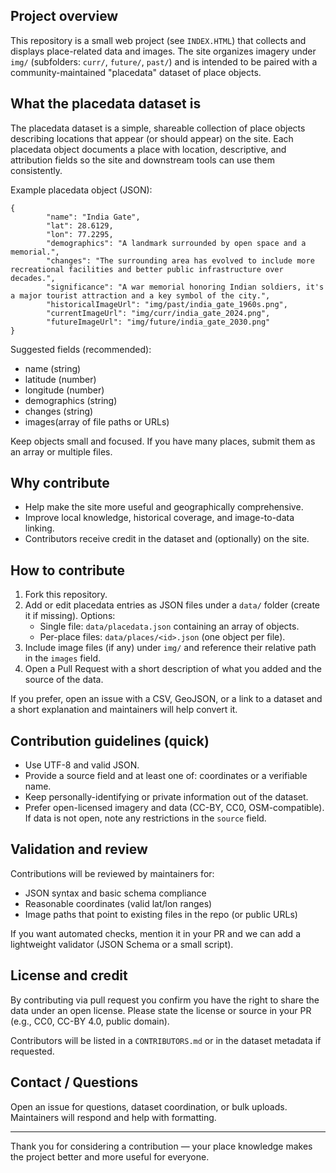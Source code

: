 ## Project overview

This repository is a small web project (see `INDEX.HTML`) that collects and displays place-related data and images. The site organizes imagery under `img/` (subfolders: `curr/`, `future/`, `past/`) and is intended to be paired with a community-maintained "placedata" dataset of place objects.

## What the placedata dataset is

The placedata dataset is a simple, shareable collection of place objects describing locations that appear (or should appear) on the site. Each placedata object documents a place with location, descriptive, and attribution fields so the site and downstream tools can use them consistently.

Example placedata object (JSON):

```
{
        "name": "India Gate",
        "lat": 28.6129,
        "lon": 77.2295,
        "demographics": "A landmark surrounded by open space and a memorial.",
        "changes": "The surrounding area has evolved to include more recreational facilities and better public infrastructure over decades.",
        "significance": "A war memorial honoring Indian soldiers, it's a major tourist attraction and a key symbol of the city.",
        "historicalImageUrl": "img/past/india_gate_1960s.png",
        "currentImageUrl": "img/curr/india_gate_2024.png",
        "futureImageUrl": "img/future/india_gate_2030.png"
}
```

Suggested fields (recommended):
- name (string)
- latitude (number)
- longitude (number)
- demographics (string)
- changes (string)
- images(array of file paths or URLs)

Keep objects small and focused. If you have many places, submit them as an array or multiple files.

## Why contribute

- Help make the site more useful and geographically comprehensive.
- Improve local knowledge, historical coverage, and image-to-data linking.
- Contributors receive credit in the dataset and (optionally) on the site.

## How to contribute

1. Fork this repository.
2. Add or edit placedata entries as JSON files under a `data/` folder (create it if missing). Options:
   - Single file: `data/placedata.json` containing an array of objects.
   - Per-place files: `data/places/<id>.json` (one object per file).
3. Include image files (if any) under `img/` and reference their relative path in the `images` field.
4. Open a Pull Request with a short description of what you added and the source of the data.

If you prefer, open an issue with a CSV, GeoJSON, or a link to a dataset and a short explanation and maintainers will help convert it.

## Contribution guidelines (quick)

- Use UTF-8 and valid JSON.
- Provide a source field and at least one of: coordinates or a verifiable name.
- Keep personally-identifying or private information out of the dataset.
- Prefer open-licensed imagery and data (CC-BY, CC0, OSM-compatible). If data is not open, note any restrictions in the `source` field.

## Validation and review

Contributions will be reviewed by maintainers for:
- JSON syntax and basic schema compliance
- Reasonable coordinates (valid lat/lon ranges)
- Image paths that point to existing files in the repo (or public URLs)

If you want automated checks, mention it in your PR and we can add a lightweight validator (JSON Schema or a small script).

## License and credit

By contributing via pull request you confirm you have the right to share the data under an open license. Please state the license or source in your PR (e.g., CC0, CC-BY 4.0, public domain).

Contributors will be listed in a `CONTRIBUTORS.md` or in the dataset metadata if requested.

## Contact / Questions

Open an issue for questions, dataset coordination, or bulk uploads. Maintainers will respond and help with formatting.

---

Thank you for considering a contribution — your place knowledge makes the project better and more useful for everyone.
